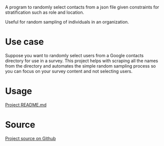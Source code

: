 A program to randomly select contacts from a json file given constraints for stratification such as role and location.

Useful for random sampling of individuals in an organization.

# Use case

Suppose you want to randomly select users from a Google contacts directory for use in a survey. This project helps with scraping all the names from the directory and automates the simple random sampling process so you can focus on your survey content and not selecting users.

# Usage

[Project README.md](https://github.com/VianPatel/ContactSelector/blob/main/README.md)
<!---

# Screenshots / Demo
-->

# Source

[Project source on Github](https://github.com/VianPatel/ContactSelector)
